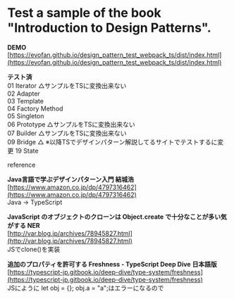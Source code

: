 # Test a sample of the book "Introduction to Design Patterns".

**DEMO**  
[https://evofan.github.io/design_pattern_test_webpack_ts/dist/index.html](https://evofan.github.io/design_pattern_test_webpack_ts/dist/index.html)  

**テスト済**  
01 Iterator △サンプルをTSに変換出来ない  
02 Adapter  
03 Template  
04 Factory Method  
05 Singleton  
06 Prototype △サンプルをTSに変換出来ない  
07 Builder △サンプルをTSに変換出来ない  
09 Bridge △ ※以降TSでデザインパターン解説してるサイトでテストするに変更
19 State  

reference  

**Java言語で学ぶデザインパターン入門 結城浩**  
[https://www.amazon.co.jp/dp/4797316462](https://www.amazon.co.jp/dp/4797316462)  
Java -> TypeScript  

**JavaScript のオブジェクトのクローンは Object.create で十分なことが多い気がする NER**  
[http://var.blog.jp/archives/78945827.html](http://var.blog.jp/archives/78945827.html)  
JSでclone()を実装  

**追加のプロパティを許可する Freshness - TypeScript Deep Dive 日本語版**  
[https://typescript-jp.gitbook.io/deep-dive/type-system/freshness](https://typescript-jp.gitbook.io/deep-dive/type-system/freshness)  
JSにように let obj = {}; obj.a = "a";はエラーになるので  

